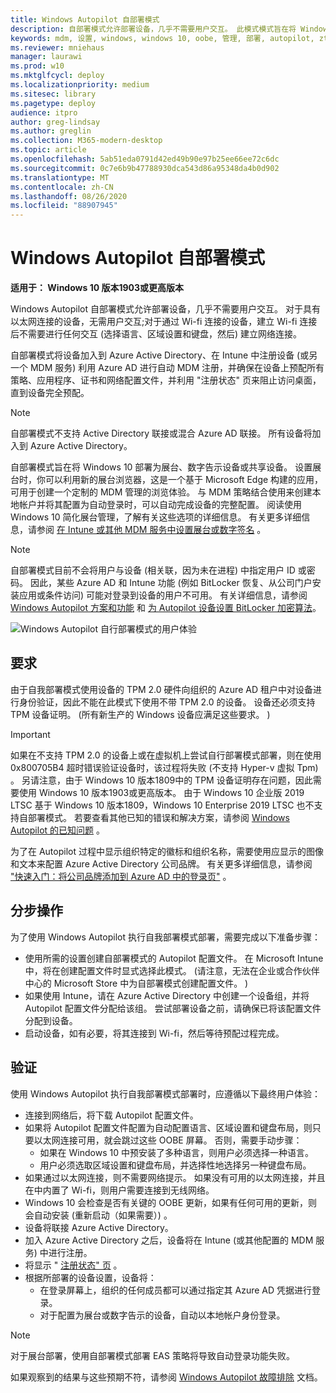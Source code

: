 ```yaml
---
title: Windows Autopilot 自部署模式
description: 自部署模式允许部署设备，几乎不需要用户交互。 此模式模式旨在将 Windows 10 作为展台、数字告示设备或共享设备进行部署。
keywords: mdm, 设置, windows, windows 10, oobe, 管理, 部署, autopilot, ztd, 零接触, 合作伙伴, msfb, intune
ms.reviewer: mniehaus
manager: laurawi
ms.prod: w10
ms.mktglfcycl: deploy
ms.localizationpriority: medium
ms.sitesec: library
ms.pagetype: deploy
audience: itpro
author: greg-lindsay
ms.author: greglin
ms.collection: M365-modern-desktop
ms.topic: article
ms.openlocfilehash: 5ab51eda0791d42ed49b90e97b25ee66ee72c6dc
ms.sourcegitcommit: 0c7e6b9b47788930dca543d86a95348da4b0d902
ms.translationtype: MT
ms.contentlocale: zh-CN
ms.lasthandoff: 08/26/2020
ms.locfileid: "88907945"
---
```

# <a name="windows-autopilot-self-deploying-mode"></a>Windows Autopilot 自部署模式

**适用于： Windows 10 版本1903或更高版本**

Windows Autopilot 自部署模式允许部署设备，几乎不需要用户交互。 对于具有以太网连接的设备，无需用户交互;对于通过 Wi-fi 连接的设备，建立 Wi-fi 连接后不需要进行任何交互 (选择语言、区域设置和键盘，然后) 建立网络连接。  

自部署模式将设备加入到 Azure Active Directory、在 Intune 中注册设备 (或另一个 MDM 服务) 利用 Azure AD 进行自动 MDM 注册，并确保在设备上预配所有策略、应用程序、证书和网络配置文件，并利用 "注册状态" 页来阻止访问桌面，直到设备完全预配。 

>[!NOTE]
>自部署模式不支持 Active Directory 联接或混合 Azure AD 联接。  所有设备将加入到 Azure Active Directory。

自部署模式旨在将 Windows 10 部署为展台、数字告示设备或共享设备。 设置展台时，你可以利用新的展台浏览器，这是一个基于 Microsoft Edge 构建的应用，可用于创建一个定制的 MDM 管理的浏览体验。 与 MDM 策略结合使用来创建本地帐户并将其配置为自动登录时，可以自动完成设备的完整配置。 阅读使用 Windows 10 简化展台管理，了解有关这些选项的详细信息。  有关更多详细信息，请参阅 [在 Intune 或其他 MDM 服务中设置展台或数字签名](/windows/configuration/setup-kiosk-digital-signage#set-up-a-kiosk-or-digital-sign-in-intune-or-other-mdm-service) 。

>[!NOTE]
>自部署模式目前不会将用户与设备 (相关联，因为未在进程) 中指定用户 ID 或密码。  因此，某些 Azure AD 和 Intune 功能 (例如 BitLocker 恢复、从公司门户安装应用或条件访问) 可能对登录到设备的用户不可用。 有关详细信息，请参阅 [Windows Autopilot 方案和功能](windows-autopilot-scenarios.md) 和 [为 Autopilot 设备设置 BitLocker 加密算法](bitlocker.md)。

![Windows Autopilot 自行部署模式的用户体验](images/self-deploy-welcome.png)

## <a name="requirements"></a>要求

由于自我部署模式使用设备的 TPM 2.0 硬件向组织的 Azure AD 租户中对设备进行身份验证，因此不能在此模式下使用不带 TPM 2.0 的设备。  设备还必须支持 TPM 设备证明。   (所有新生产的 Windows 设备应满足这些要求。 ) 

>[!IMPORTANT]
>如果在不支持 TPM 2.0 的设备上或在虚拟机上尝试自行部署模式部署，则在使用0x800705B4 超时错误验证设备时，该过程将失败 (不支持 Hyper-v 虚拟 Tpm) 。 另请注意，由于 Windows 10 版本1809中的 TPM 设备证明存在问题，因此需要使用 Windows 10 版本1903或更高版本。 由于 Windows 10 企业版 2019 LTSC 基于 Windows 10 版本1809，Windows 10 Enterprise 2019 LTSC 也不支持自部署模式。 若要查看其他已知的错误和解决方案，请参阅 [Windows Autopilot 的已知问题](known-issues.md) 。

为了在 Autopilot 过程中显示组织特定的徽标和组织名称，需要使用应显示的图像和文本来配置 Azure Active Directory 公司品牌。  有关更多详细信息，请参阅 ["快速入门：将公司品牌添加到 Azure AD 中的登录页"](/azure/active-directory/fundamentals/customize-branding) 。 

## <a name="step-by-step"></a>分步操作

为了使用 Windows Autopilot 执行自我部署模式部署，需要完成以下准备步骤：

-   使用所需的设置创建自部署模式的 Autopilot 配置文件。  在 Microsoft Intune 中，将在创建配置文件时显式选择此模式。  (请注意，无法在企业或合作伙伴中心的 Microsoft Store 中为自部署模式创建配置文件。 ) 
-   如果使用 Intune，请在 Azure Active Directory 中创建一个设备组，并将 Autopilot 配置文件分配给该组。  尝试部署设备之前，请确保已将该配置文件分配到设备。
-   启动设备，如有必要，将其连接到 Wi-fi，然后等待预配过程完成。

## <a name="validation"></a>验证

使用 Windows Autopilot 执行自我部署模式部署时，应遵循以下最终用户体验：

-   连接到网络后，将下载 Autopilot 配置文件。
-   如果将 Autopilot 配置文件配置为自动配置语言、区域设置和键盘布局，则只要以太网连接可用，就会跳过这些 OOBE 屏幕。  否则，需要手动步骤：
    -   如果在 Windows 10 中预安装了多种语言，则用户必须选择一种语言。
    -   用户必须选取区域设置和键盘布局，并选择性地选择另一种键盘布局。
-   如果通过以太网连接，则不需要网络提示。  如果没有可用的以太网连接，并且在中内置了 Wi-fi，则用户需要连接到无线网络。
-   Windows 10 会检查是否有关键的 OOBE 更新，如果有任何可用的更新，则会自动安装 (重新启动（如果需要）) 。
-   设备将联接 Azure Active Directory。
-   加入 Azure Active Directory 之后，设备将在 Intune (或其他配置的 MDM 服务) 中进行注册。
-   将显示 " [注册状态" 页](enrollment-status.md) 。
-   根据所部署的设备设置，设备将：
    -   在登录屏幕上，组织的任何成员都可以通过指定其 Azure AD 凭据进行登录。
    -   对于配置为展台或数字告示的设备，自动以本地帐户身份登录。

>[!NOTE]
>对于展台部署，使用自部署模式部署 EAS 策略将导致自动登录功能失败。 

如果观察到的结果与这些预期不符，请参阅 [Windows Autopilot 故障排除](troubleshooting.md) 文档。